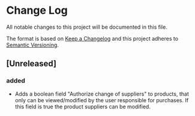 # Change Log
All notable changes to this project will be documented in this file.

The format is based on [Keep a Changelog](http://keepachangelog.com/)
and this project adheres to [Semantic Versioning](http://semver.org/).

## [Unreleased]
### added
- Adds a boolean field "Authorize change of suppliers" to products, that only can be viewed/modified by the user responsible for purchases. If this field is true the product suppliers can be modified.
